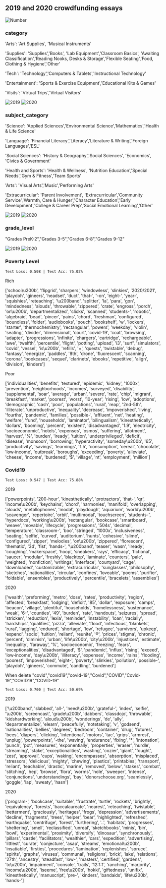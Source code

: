 ## 2019 and 2020 crowdfunding essays
![Number](./figures2/num.png)

### category
'Arts': 'Art Supplies', 'Musical Instruments'

'Supplies': 'Supplies','Books', 'Lab Equipment','Classroom Basics', 'Awaiting Classification','Reading Nooks, Desks & Storage','Flexible Seating','Food, Clothing & Hygiene','Other'

'Tech': 'Technology','Computers & Tablets','Instructional Technology'

'Entertainment': 'Sports & Exercise Equipment','Educational Kits & Games'

'Visits': 'Virtual Trips','Virtual Visitors'

![2019](./figures2/cat_mon19.png)
![2020](./figures2/cat_mon20.png)

### subject_category
'Science': 'Applied Sciences','Environmental Science','Mathematics','Health & Life Science'

'Language': 'Financial Literacy','Literacy','Literature & Writing','Foreign Languages','ESL'

'Social Sciences': 'History & Geography','Social Sciences', 'Economics', 'Civics & Government'

'Health and Sports': 'Health & Wellness', 'Nutrition Education','Special Needs','Gym & Fitness','Team Sports'

'Arts': 'Visual Arts','Music','Performing Arts'

'Extracurricular': 'Parent Involvement', 'Extracurricular','Community Service','Warmth, Care & Hunger','Character Education','Early Development','College & Career Prep','Social Emotional Learning','Other'

![2019](./figures2/sub_mon19.png)
![2020](./figures2/sub_mon20.png)


### grade_level
"Grades PreK-2","Grades 3-5","Grades 6-8","Grades 9-12"

![2019](./figures2/grd_mon19.png)
![2020](./figures2/grd_mon20.png)




### Poverty Level
`Test Loss: 0.508 | Test Acc: 75.02%`

Rich

['school\u200b', 'flipgrid', 'sharpers', 'windowless', 'slinkies', '2020/2021', 'playdoh', 'gineers', 'headset', 'duct', 'that-', '-on', 'eight-', 'year-', 'squishies', 'reteaching', '\u200band', 'splitter', 'la', 'para', 'gon', 'mindedness', 'alouds', 'throwable', 'zippered', 'crate', 'engross', 'porch', 'on\u200b', 'departmentalized', 'clicks', 'scanned', 'students-', 'robotic', 'algebraic', 'bead', 'pincer', 'pains', 'chord', 'freshman', 'configured', 'boundless', 'folder', 'audiobooks', 'pouch', 'bookshelf', 'w', 'lockers', 'starter', 'thermochemistry', 'rectangular', 'powers', 'weekday', 'violin', 'seating', 'divider', 'dimensional', 'court', 'covid-19', 'coat', 'browsing', 'adapter', 'progressions', 'infinite', 'chargers', 'cartridge', 'rechargeable', 'awe', 'twelfth', 'percentile', 'flight', 'potting', 'upload', 'i3', 'surf', 'simulators', 'covid', 'vessel', 'is\u200b', 'refills', '=', 'quests', 'twistable', 'debug', 'fantasy', 'energize', 'paddles', '8th', 'drone', 'fluorescent', 'scanning', 'corona', 'bookcases', 'sequel', 'clarinets', 'ebooks', 'repetitive', 'align', 'division', 'kinders']

Poor

['individualities', 'benefits', 'textured', 'epidemic', 'kidney', '1000x', 'prevention', 'neighborhoods', 'incomes', 'surveyed', 'disability', 'supplemental', 'soar', 'average', 'urban', 'severe', 'rate', 'chip', 'migrant', 'breakfast', 'market', 'poorest', 'worst', '10-year', 'rising', 'low', 'adoptions', 'demographic', 'cash', 'poor', 'populations', 'rural', 'reap', '2nd-5th', 'illiterate', 'unproductive', 'inequality', 'decrease', 'impoverished', 'living', 'fourths', 'pandemic', 'families', 'possible-', 'affluent', 'net', 'heating', 'welfare', 'fund', 'households', 'laminator', 'bilingualism', 'kinesthetically', 'dollars', 'booming', 'percent', 'existent', 'disadvantaged', '1.9', 'electricity', 'socioeconomic', 'hotels', 'expenses', 'osmos', 'suffering', 'allotment', 'harvest', '%', 'burden', 'iready', 'tuition', 'underprivileged', 'deficit', 'disease', 'monsoon', 'borrowing', 'hyperactivity', 'someday\u200b', '65', 'productivity', 'savings', 'learnings', '1.5', 'consumption', 'cereal', 'chocolate', 'low‑income', 'outbreak', 'boroughs', 'exceeding', 'poverty', 'alleviate', 'cheese', 'income', 'burdened', '$', 'village', 'nt', 'employment', 'million']


### Covid19

`Test Loss: 0.547 | Test Acc: 75.88%`

2019

['powerpoints', '200-hour', 'kinesthetically', 'protractors', 'that-', 'qr', 'income\u200b', 'keychains', 'chord', 'harmonies', 'manifold', 'overlapping', 'alouds', 'metallophones', 'modal', 'playdough', 'aquarium', 'world\u200b', 'scavenger', 'repertoire', 'orbit', 'multimodal', 'touchscreen', 'students-', 'hyperdocs', 'working\u200b', 'rectangular', 'bookcase', 'smartboard', 'weave', 'movable', 'lifecycle', 'progressions', '504s', 'decimal', 'temperature', 'classroom-', 'boo', 'stringed', '1000x', 'inclusiveness', 'seating', 'selfie', 'curved', 'auditorium', 'hunts', 'cohesive', 'slime', 'configured', 'zipper', 'melodies', 'on\u200b', 'zippered', 'florescent', 'thematic', '3d', 'fist', 'hands-', '\u200band', 'teaser', 'wasn', 'iready', 'coughing', 'makerspace', 'hoop', 'sneakers', 'rays', 'efficacy', 'fictional', 'saucer', 'modular', 'freshly', 'blacktop', 'laminate', 'counters', 'pale', 'weighted', 'nonfiction', 'writings', 'interface', 'courtyard', 'cage', 'downloaded', 'customizable', 'extracurricular', 'sunglasses', 'philosophy', 'sketches', 'nationalities', 'circular', 'confines', 'loveable', 'poems', 'purifier', 'foldable', 'ensembles', 'productively', 'percentile', 'bracelets', 'assemblies']

2020

['wealth', 'preforming', 'metro', 'dose', 'rates', 'productivity', 'region', 'affected', 'breakfast', 'lodging', 'deficit', '85', 'dollar', 'exposure', 'camps', 'beacon', 'village', 'plentiful', 'households', 'homelessness', 'sustenance', 'weak', '6-', 'counties', '49', 'burden', 'rate', 'handouts', 'seizures', 'spread', 'stricken', 'reduction', 'lexia', 'reminder', 'instability', 'loan', 'racially', 'hardships', 'qualifies', 'pizza', 'alleviate', 'flood', 'infectious', 'blankets', 'rural', 'lagging', 'endured', 'shortage', 'low', 'refugee', 'survivors', 'upkeep', 'expend', 'socio', 'tuition', 'reliant', 'reunite', '®', 'prices', 'stigma', 'chronic', 'percent', 'diminish', 'urban', 'life\u200b', 'city\u200b', 'injustices', 'estimate', 'inequality', 'faraway', '%', 'socioeconomic', 'freezing', 'fears', 'exceptionalities', 'disadvantaged', '$', 'pandemic', 'influx', 'rising', 'exceed', 'low‑income', 'day\u200b', 'illiteracy', 'expenses', 'income', 'rains', 'flooding', 'poorest', 'impoverished', 'eight-', 'poverty', 'slinkies', 'pollution', 'possible-', 'playdoh', 'gineers', 'commute', 'candling', 'burdened']


When delete "covid","covid19","covid-19","Covid","COVID","Covid-19","COVID19","COVID-19"

`Test Loss: 0.700 | Test Acc: 50.69%`

2019

['\u200band', 'slabbed', 'all-', 'need\u200b', 'grateful-', 'index', 'selfie', '\u200b', 'screencast', 'grade\u200b', 'dabbers', 'classdojo', 'throwable', 'kidshardworking', 'aloud\u200b', 'wonderings', 'de', 'ally', 'departmentalize', 'elearn', 'peacefully', 'notetaking', 'v', 'godsend', 'nationalities', 'bellies', 'degrees', 'bedroom', 'container', 'drug', 'futures', 'bees', 'diapers', 'clicking', 'intentional', 'motors', 'tac', 'grips', 'armrest', 'unplug', 'powerpoints', '-the', 'waving', 'endurance', 'fixing', '°', 'intonation', 'punch', 'pot', 'measures', 'exponentially', 'properties', 'eraser', 'hurdle', 'streaming', 'stake', 'exceptionalities', 'wasting', 'cozier', 'giant', 'fought', 'zest', 'approval', 'cups', 'waking', 'encompasses', 'absorption', 'misplaced', 'stressors', 'delicious', 'mighty', 'chewing', 'plastics', 'printables', 'transport', 'reliant', 'teachable', 'drastic', 'marine', 'removed', 'below', 'stakes', 'combat', 'stitching', 'hep', 'browse', 'flora', 'worms', 'hole', 'sweeper', 'intense', 'conjunctions', 'understandings', 'bay', 'donorschoose.org', 'seamlessly', 'goggle', 'lap', 'sweaty', 'hasn']

2020

['program-', 'bookcase', 'suitable', 'frustrate', 'turtle', 'rockets', 'brightly', 'equivalency', 'forests', 'baccalaureate', 'nearest', 'reteaching', 'twistable', 'betterment', 'graciously', 'heritages', 'frogs', 'depression', 'advertisements', 'decline', 'fragments', 'trees', 'helper', 'bear', 'highlighted', 'refreshed', 'earthquake', 'centrifuge', 'forest', 'furthering', '..', 'habitats', 'progresses', 'sheltering', 'smell', 'reclassified', 'unreal', 'sketchbooks', 'minis', 'bin', 'bowl', 'experimental', 'proximity', 'diversify', 'dinosaur', 'synchronously', 'pillars', 'castle', 'facilitators', 'wealthier', 'cars', 'expedition', 'advertising', 'littlest', 'curate', 'conjecture', 'asap', 'streams', 'emotional\u200b', 'insatiable', 'firsties', 'procedures', 'lamination', 'replenishes', 'spruce', 'spirits', 'graphs', 'viruses', 'communal', 'religions', 'brick', 'lake', 'relations', '27th', 'ancestry', 'steadfast', 'low-', 'masters', 'certified', 'gardens', 'to\u200b', 'impairment', 'console', 'trails', '12:1:1', 'ranching', 'marjority', 'income\u200b', 'iseeme', 'free\u200b', 'hokki', 'giftedness', 'unifix', 'kinesthetically', 'manuscript', 'pre-', 'kinders', 'bandaids', 'life\u200b', 'hands-']

